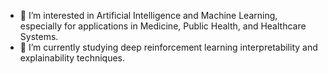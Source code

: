 - 👀 I’m interested in Artificial Intelligence and Machine Learning, especially for applications in Medicine, Public Health, and Healthcare Systems.
- 🌱 I’m currently studying deep reinforcement learning interpretability and explainability techniques.
<!---
ASorayaie/ASorayaie is a ✨ special ✨ repository because its `README.md` (this file) appears on your GitHub profile.
You can click the Preview link to take a look at your changes.
--->
